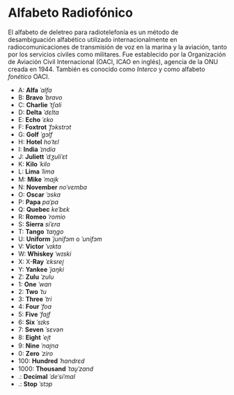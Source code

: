 # Alfabeto Radiofónico

El alfabeto de deletreo para radiotelefonía es un método de desambiguación alfabético utilizado internacionalmente en radiocomunicaciones de transmisión de voz en la marina y la aviación, tanto por los servicios civiles como militares. Fue establecido por la Organización de Aviación Civil Internacional (OACI, ICAO en inglés), agencia de la ONU creada en 1944. También es conocido como _Interco_ y como alfabeto _fonético_ OACI.

- A:	**Alfa**	_ˈalfa_
- B:	**Bravo**	_ˈbravo_
- C:	**Charlie**	_ˈtʃali_
- D:	**Delta**	_ˈdɛlta_
- E:	**Echo**	_ˈɛko_
- F:	**Foxtrot**	_ˈfɔkstrɔt_
- G:	**Golf**	_ˈɡɔlf_
- H:	**Hotel**	_hoˈtɛl_
- I:	**India**	_ˈɪndia_
- J:	**Juliett**	_ˈdʒuliˈɛt_
- K:	**Kilo**	_ˈkilo_
- L:	**Lima**	_ˈlima_
- M:	**Mike**	_ˈmai̯k_
- N:	**November**	_noˈvɛmba_
- O:	**Oscar**	_ˈɔska_
- P:	**Papa**	_paˈpa_
- Q:	**Quebec**	_keˈbɛk_
- R:	**Romeo**	_ˈromio_
- S:	**Sierra**	_siˈɛra_
- T:	**Tango**	_ˈtaŋɡo_
- U:	**Uniform**	_ˈjunifɔm_ o _ˈunifɔm_
- V:	**Victor**	_ˈvɪkta_
- W:	**Whiskey**	_ˈwɪski_
- X:	X-**Ray**	_ˈɛksrei̯_
- Y:	**Yankee**	_ˈjaŋki_
- Z:	**Zulu**	_ˈzulu_
- 1:	**One**	_ˈwan_
- 2:	**Two**	_ˈtu_
- 3:	**Three**	_ˈtri_
- 4:	**Four**	_ˈfoa_
- 5:	**Five**	_ˈfai̯f_
- 6:	**Six**	_ˈsɪks_
- 7:	**Seven**	_ˈsɛvən_
- 8:	**Eight**	_ˈei̯t_
- 9:	**Nine**	_ˈnai̯na_
- 0:	**Zero**	_ˈziro_
- 100:	**Hundred**	_ˈhandrɛd_
- 1000:	**Thousand**	_ˈtau̯ˈzand_
- .:	**Decimal**	_ˈdeˈsiˈmal_
- .:	**Stop**	_ˈstɔp_